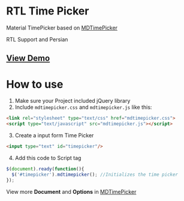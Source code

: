 # RTL Time Picker
Material TimePicker based on <a href="https://github.com/dmuy/MDTimePicker">MDTimePicker</a>

RTL Support and Persian

<a href="https://amirsaa.github.io/RTL-TimePicker/"><h2>View Demo</h2></a>

# How to use
1. Make sure your Project included jQuery library
2. Include ```mdtimepicker.css``` and ```mdtimepicker.js``` like this:

```html
<link rel="stylesheet" type="text/css" href="mdtimepicker.css">
<script type="text/javascript" src="mdtimepicker.js"></script>
```

3. Create a input form Time Picker

```html
<input type="text" id="timepicker"/>
```
4. Add this code to Script tag

```Javascript
$(document).ready(function(){
  $('#timepicker').mdtimepicker(); //Initializes the time picker
});
```

View more <b>Document</b> and <b>Options</b> in <a href="https://github.com/dmuy/MDTimePicker">MDTimePicker</a>
